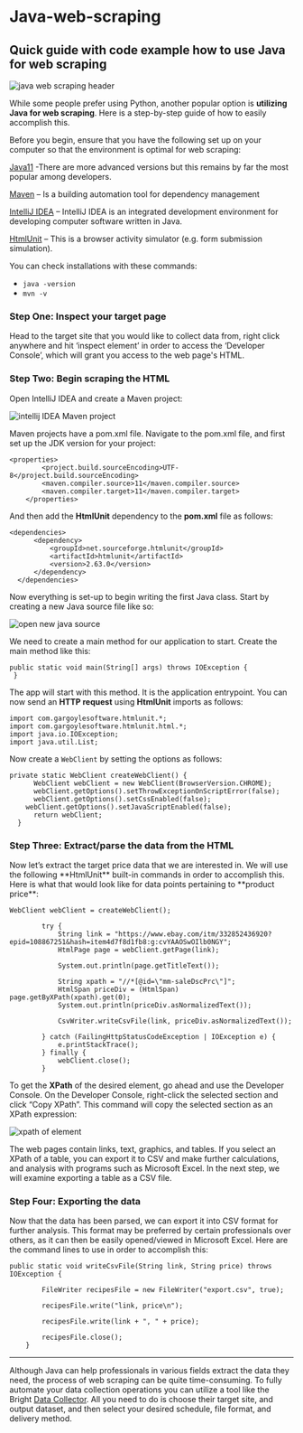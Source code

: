 # Java-web-scraping
<h2>Quick guide with code example how to use Java for web scraping</h2>

![java web scraping header](https://github.com/luminati-io/java-web-scraping/blob/main/Web%20scraping%20with%20Java%20-%20Ultimate%20guide.png "java scraping guide banner")

While some people prefer using Python, another popular option is **utilizing Java for web scraping**.  Here is a step-by-step guide of how to easily accomplish this.

Before you begin, ensure that you have the following set up on your computer so that the environment is optimal for web scraping:

[Java11](https://www.java.com/en/download/help/download_options.html) -There are more advanced versions but this remains by far the most popular among developers.

[Maven](https://maven.apache.org/) – Is a building automation tool for dependency management

[IntelliJ IDEA](https://www.jetbrains.com/idea/download/#section=windows) – IntelliJ IDEA is an integrated development environment for developing computer software written in Java.

[HtmlUnit](https://htmlunit.sourceforge.io/) – This is a browser activity simulator (e.g. form submission simulation).

You can check installations with these commands:

* ```java -version```
* ```mvn -v```

<h3>Step One: Inspect your target page</h3>
Head to the target site that you would like to collect data from, right click anywhere and hit ‘inspect element’ in order to access the ‘Developer Console’, which will grant you access to the web page's HTML.
<h3>Step Two: Begin scraping the HTML</h3>
Open IntelliJ IDEA and create a Maven project:

![intellij IDEA Maven project](https://github.com/luminati-io/java-web-scraping/blob/main/Java2%20intellij.png "intellij maven project")

Maven projects have a pom.xml file. Navigate to the pom.xml file, and first set up the JDK version for your project:

```
<properties>
		<project.build.sourceEncoding>UTF-8</project.build.sourceEncoding>
		<maven.compiler.source>11</maven.compiler.source>
		<maven.compiler.target>11</maven.compiler.target>
	</properties>
  ```
  And then add the **HtmlUnit** dependency to the **pom.xml** file as follows:
  
  ```
  <dependencies>
		<dependency>
			<groupId>net.sourceforge.htmlunit</groupId>
			<artifactId>htmlunit</artifactId>
			<version>2.63.0</version>
		</dependency>
	</dependencies>
  ```
  Now everything is set-up to begin writing the first Java class. Start by creating a new Java source file like so:
  
  ![open new java source](https://github.com/luminati-io/java-web-scraping/blob/main/Java3%20intellij.png "new java class")
  
  We need to create a main method for our application to start. Create the main method like this:
  
  ```
  public static void main(String[] args) throws IOException {
   }
  ``` 
  The app will start with this method. It is the application entrypoint. You can now send an **HTTP request** using **HtmlUnit** imports as follows:
  
  ```   
  import com.gargoylesoftware.htmlunit.*;
  import com.gargoylesoftware.htmlunit.html.*;
  import java.io.IOException;
  import java.util.List;
  ```  
  Now create a ```WebClient``` by setting the options as follows:
  
  ``` 
  private static WebClient createWebClient() {
		WebClient webClient = new WebClient(BrowserVersion.CHROME);
		webClient.getOptions().setThrowExceptionOnScriptError(false);
		webClient.getOptions().setCssEnabled(false);
	  webClient.getOptions().setJavaScriptEnabled(false);
		return webClient;
	}
  ``` 
  
<h3>Step Three: Extract/parse the data from the HTML</h3>
Now let’s extract the target price data that we are interested in.
We will use the following **HtmlUnit** built-in commands in order to accomplish this. Here is what that would look like for data points pertaining to **product price**:

```
WebClient webClient = createWebClient();
	    
		try {
			String link = "https://www.ebay.com/itm/332852436920?epid=108867251&hash=item4d7f8d1fb8:g:cvYAAOSwOIlb0NGY";
			HtmlPage page = webClient.getPage(link);
			
			System.out.println(page.getTitleText());
			
			String xpath = "//*[@id=\"mm-saleDscPrc\"]";			
			HtmlSpan priceDiv = (HtmlSpan) page.getByXPath(xpath).get(0);			
			System.out.println(priceDiv.asNormalizedText());
			
			CsvWriter.writeCsvFile(link, priceDiv.asNormalizedText());
			
		} catch (FailingHttpStatusCodeException | IOException e) {
			e.printStackTrace();
		} finally {
			webClient.close();
		}	
  ```
To get the **XPath** of the desired element, go ahead and use the Developer Console. On the Developer Console, right-click the selected section and click “Copy XPath”. This command will copy the selected section as an XPath expression:

![xpath of element](https://github.com/luminati-io/java-web-scraping/blob/main/Java4.png "get xpath")

The web pages contain links, text, graphics, and tables. If you select an XPath of a table, you can export it to CSV and make further calculations, and analysis with programs such as Microsoft Excel. In the next step, we will examine exporting a table as a CSV file.

<h3>Step Four: Exporting the data</h3>
Now that the data has been parsed, we can export it into CSV format for further analysis. This format may be preferred by certain professionals over others, as it can then be easily opened/viewed in Microsoft Excel. Here are the command lines to use in order to accomplish this:

```
public static void writeCsvFile(String link, String price) throws IOException {
		
		FileWriter recipesFile = new FileWriter("export.csv", true);

		recipesFile.write("link, price\n");

		recipesFile.write(link + ", " + price);

		recipesFile.close();
	}
  ```

----

Although Java can help professionals in various fields extract the data they need, the process of web scraping can be quite time-consuming. To fully automate your data collection operations you can utilize a tool like the Bright [Data Collector](https://brightdata.grsm.io/vitariz-dca). All you need to do is choose their target site, and output dataset, and then select your desired schedule, file format, and delivery method.
